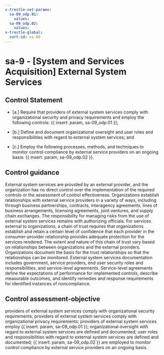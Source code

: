 ```yaml
---
x-trestle-set-params:
  sa-09_odp.01:
    values:
  sa-09_odp.02:
    values:
x-trestle-global:
  sort-id: sa-09
---
```


# sa-9 - \[System and Services Acquisition\] External System Services

## Control Statement

- \[a.\] Require that providers of external system services comply with organizational security and privacy requirements and employ the following controls: {{ insert: param, sa-09_odp.01 }};

- \[b.\] Define and document organizational oversight and user roles and responsibilities with regard to external system services; and

- \[c.\] Employ the following processes, methods, and techniques to monitor control compliance by external service providers on an ongoing basis: {{ insert: param, sa-09_odp.02 }}.

## Control guidance

External system services are provided by an external provider, and the organization has no direct control over the implementation of the required controls or the assessment of control effectiveness. Organizations establish relationships with external service providers in a variety of ways, including through business partnerships, contracts, interagency agreements, lines of business arrangements, licensing agreements, joint ventures, and supply chain exchanges. The responsibility for managing risks from the use of external system services remains with authorizing officials. For services external to organizations, a chain of trust requires that organizations establish and retain a certain level of confidence that each provider in the consumer-provider relationship provides adequate protection for the services rendered. The extent and nature of this chain of trust vary based on relationships between organizations and the external providers. Organizations document the basis for the trust relationships so that the relationships can be monitored. External system services documentation includes government, service providers, end user security roles and responsibilities, and service-level agreements. Service-level agreements define the expectations of performance for implemented controls, describe measurable outcomes, and identify remedies and response requirements for identified instances of noncompliance.

## Control assessment-objective

providers of external system services comply with organizational security requirements;
providers of external system services comply with organizational privacy requirements;
providers of external system services employ {{ insert: param, sa-09_odp.01 }};
organizational oversight with regard to external system services are defined and documented;
user roles and responsibilities with regard to external system services are defined and documented;
{{ insert: param, sa-09_odp.02 }} are employed to monitor control compliance by external service providers on an ongoing basis.
